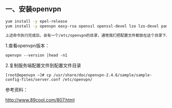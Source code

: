 ## 一、安装openvpn
```bash
yum install -y epel-release
yum install -y openvpn easy-rsa openssl openssl-devel lzo lzo-devel pam pam-devel automake pkgconfig

上述命令执行完成后，会有一个/etc/openvpn的目录，通常我们把配置文件都放在这个目录下。
```

1.查看openvpn版本：
```
openvpn --version |head -n1

```
2.复制服务端配置文件到配置文件目录
```
[root@openvpn ~]# cp /usr/share/doc/openvpn-2.4.6/sample/sample-config-files/server.conf /etc/openvpn/
```

参考资料：

http://www.89cool.com/807.html
